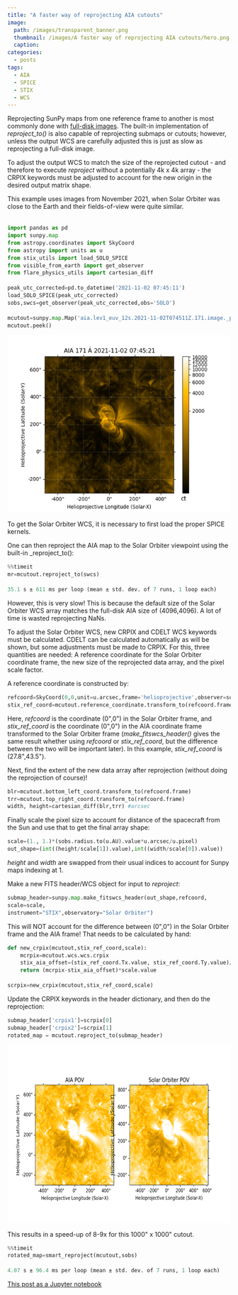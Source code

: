 ```yaml
---
title: "A faster way of reprojecting AIA cutouts"
image: 
  path: /images/transparent_banner.png
  thumbnail: /images/A faster way of reprojecting AIA cutouts/hero.png
  caption:
categories:
  - posts
tags:
  - AIA
  - SPICE
  - STIX
  - WCS
---
```


Reprojecting SunPy maps from one reference frame to another is most commonly done with [full-disk images](https://docs.sunpy.org/en/stable/generated/gallery/map_transformations/reprojection_different_observers.html#sphx-glr-generated-gallery-map-transformations-reprojection-different-observers-py). The built-in implementation of _reproject_to()_ is also capable of reprojecting submaps or cutouts; however, unless the output WCS are carefully adjusted this is just as slow as reprojecting a full-disk image.

To adjust the output WCS to match the size of the reprojected cutout - and therefore to execute _reproject_ without a potentially 4k x 4k array - the CRPIX keywords must be adjusted to account for the new origin in the desired output matrix shape.

This example uses images from November 2021, when Solar Orbiter was close to the Earth and their fields-of-view were quite similar.

```python

import pandas as pd
import sunpy.map
from astropy.coordinates import SkyCoord
from astropy import units as u
from stix_utils import load_SOLO_SPICE
from visible_from_earth import get_observer
from flare_physics_utils import cartesian_diff

peak_utc_corrected=pd.to_datetime('2021-11-02 07:45:11')
load_SOLO_SPICE(peak_utc_corrected)
sobs,swcs=get_observer(peak_utc_corrected,obs='SOLO')

mcutout=sunpy.map.Map('aia.lev1_euv_12s.2021-11-02T074511Z.171.image._prepped.fits')
mcutout.peek()
```

<img src="https://github.com/elastufka/SAX-XRS_figures/blob/gh-pages/images/A%20faster%20way%20of%20reprojecting%20AIA%20cutouts/cutout.png" width=600 height=400>

To get the Solar Orbiter WCS, it is necessary to first load the proper SPICE kernels.

One can then reproject the AIA map to the Solar Orbiter viewpoint using the built-in _reproject_to():

``` python
%%timeit
mr=mcutout.reproject_to(swcs)

35.1 s ± 611 ms per loop (mean ± std. dev. of 7 runs, 1 loop each)
```

However, this is very slow! This is because the default size of the Solar Orbiter WCS array matches the full-disk AIA size of (4096,4096). A lot of time is wasted reprojecting NaNs.

To adjust the Solar Orbiter WCS, new CRPIX and CDELT WCS keywords must be calculated. CDELT can be calculated automatically as will be shown, but some adjustments must be made to CRPIX. For this, three quantities are needed: A reference coordinate for the  Solar Orbiter coordinate frame, the new size of the reprojected data array, and the pixel scale factor.

A reference coordinate is constructed by:

```python
refcoord=SkyCoord(0,0,unit=u.arcsec,frame='helioprojective',observer=sobs,obstime=sobs.obstime)
stix_ref_coord=mcutout.reference_coordinate.transform_to(refcoord.frame)
```

Here, _refcoord_ is the coordinate (0",0") in the Solar Orbiter frame, and _stix_ref_coord_ is the coordinate (0",0") in the AIA coordinate frame transformed to the Solar Orbiter frame
(_make_fitswcs_header()_ gives the same result whether using _refcoord_ or _stix_ref_coord_, but the difference between the two will be important later). In this example, _stix_ref_coord_ is (27.8",43.5").

Next, find the extent of the new data array after reprojection (without doing the reprojection of course)!

```python
blr=mcutout.bottom_left_coord.transform_to(refcoord.frame)
trr=mcutout.top_right_coord.transform_to(refcoord.frame)
width, height=cartesian_diff(blr,trr) #arcsec

```

Finally scale the pixel size to account for distance of the spacecraft from the Sun and use that to get the final array shape:

``` python
scale=(1., 1.)*(sobs.radius.to(u.AU).value*u.arcsec/u.pixel) 
out_shape=(int((height/scale[1]).value),int((width/scale[0]).value))
```

_height_ and _width_ are swapped from their usual indices to account for Sunpy maps indexing at 1.

Make a new FITS header/WCS object for input to _reproject_:

```python
submap_header=sunpy.map.make_fitswcs_header(out_shape,refcoord,
scale=scale,
instrument="STIX",observatory="Solar Orbiter") 
```

This will NOT account for the difference between (0",0") in the Solar Orbiter frame and the AIA frame! That needs to be calculated by hand:

```python
def new_crpix(mcutout,stix_ref_coord,scale):
    mcrpix=mcutout.wcs.wcs.crpix
    stix_aia_offset=(stix_ref_coord.Tx.value, stix_ref_coord.Ty.value)/scale.value
    return (mcrpix-stix_aia_offset)*scale.value

scrpix=new_crpix(mcutout,stix_ref_coord,scale)
```

Update the CRPIX keywords in the header dictionary, and then do the reprojection:

```python
submap_header['crpix1']=scrpix[0]
submap_header['crpix2']=scrpix[1]
rotated_map = mcutout.reproject_to(submap_header)
```

<img src="https://github.com/elastufka/SAX-XRS_figures/blob/gh-pages/images/A%20faster%20way%20of%20reprojecting%20AIA%20cutouts/hero.png" width=600 height=400>

This results in a speed-up of 8-9x for this 1000" x 1000" cutout.

```python
%%timeit
rotated_map=smart_reproject(mcutout,sobs)

4.07 s ± 96.4 ms per loop (mean ± std. dev. of 7 runs, 1 loop each)
```

[This post as a Jupyter notebook]("https://github.com/elastufka/SAX-XRS_figures/blob/mster/A%20faster%20way%20of%20reprojecting%20AIA%20cutouts.ipynb")

